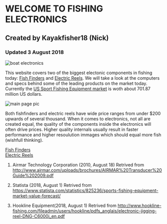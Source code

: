 # WELCOME TO FISHING ELECTRONICS  
## Created by Kayakfisher18 (Nick)  
### Updated 3 August 2018  
![boat electronics](https://s3media.247sports.com/Uploads/Assets/564/608/6_5608564.jpg)  

This website covers two of the biggest electonic components in fishing today: [Fish Finders](bio.md) and [Electric Reels](topic.md).  We will take a look at the computers and specs behind some of the leading products on the market today.  Currently the [US Sport Fishing Equipment market](https://www.statista.com/statistics/825236/sports-fishing-equipment-market-value-forecast/) is woth about 701.87 million US dollars.   

![main page pic](https://www.floatingauthority.com/wp-content/uploads/2017/07/The-Best-1.jpg)  

Both fishfinders and electric reels have wide price ranges from under $200 upwards of several thousand.  When it comes to electronics, not all are created equal, the quality of the components inside the electronics will often drive prices.  Higher quality internals usually result in faster performance and higher resoulution immages which should equal more fish (wishfull thinking).  


[Fish Finders](bio.md)  
[Electric Reels](topic.md)  

1. Airmar Technology Corporation (2010, August 18) Retrived from http://www.airmar.com/uploads/brochures/AIRMAR%20Transducer%20Guide%202009.pdf

2. Statista (2018, August 1) Retrived from https://www.statista.com/statistics/825236/sports-fishing-equipment-market-value-forecast/

3. Hookline Equipment(2018, August 1) Retrived from http://www.hookline-fishing.com/fileadmin/users/hookline/pdfs_anglais/electronic-jigging-reel-DNG-C6000i_en.pdf

